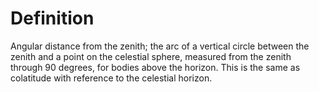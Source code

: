 # Definition

Angular distance from the zenith; the arc of a vertical circle between
the zenith and a point on the celestial sphere, measured from the zenith
through 90 degrees, for bodies above the horizon. This is the same as
colatitude with reference to the celestial horizon.
